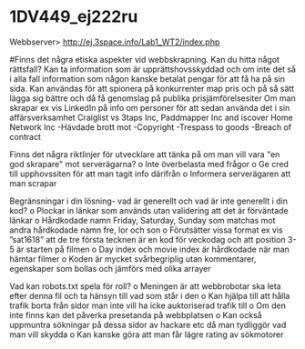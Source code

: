 # 1DV449_ej222ru

Webbserver> http://ej.3space.info/Lab1_WT2/index.php

#Finns det några etiska aspekter vid webbskrapning. Kan du hitta något rättsfall?
Kan ta information som är upprättshovsskyddad och om inte det så i alla fall information som någon kanske betalat pengar för att få ha på sin sida. 
Kan användas för att spionera på konkurrenter map pris och på så sätt lägga sig bättre och då få genomslag på publika prisjämförelsesiter
Om man skrapar ex vis LinkedIn på info om personer för att sedan använda det i sin affärsverksamhet
Craiglist vs 3taps Inc, Paddmapper Inc  and iscover Home Network Inc
-Hävdade brott mot
-Copyright
-Trespass to goods
-Breach of contract 

Finns det några riktlinjer för utvecklare att tänka på om man vill vara "en god skrapare" mot serverägarna?
o	Inte överbelasta med frågor
o	Ge cred till upphovssiten för att man tagit info därifrån
o	Informera serverägaren att man scrapar

Begränsningar i din lösning- vad är generellt och vad är inte generellt i din kod?
o	Plockar in länkar som används utan validering att det är förväntade länkar
o	Hårdkodade namn Friday, Saturday, Sunday som matchas mot andra hårdkodade namn fre, lor och son
o	Förutsätter vissa format ex vis ”sat1618” att de tre första tecknen är en kod för veckodag och att position 3-5 är starten på filmen
o	Day  index och movie index är hårdkodade när man hämtar filmer
o	Koden är mycket svårbegriplig utan kommentarer, egenskaper som bollas och jämförs med olika arrayer 

Vad kan robots.txt spela för roll?
o	Meningen är att webbrobotar ska leta efter denna fil och ta hänsyn till vad som står i den
o	Kan hjälpa till att hålla trafik borta från sidor man inte vill ha icke auktoriserad trafik till
o	Om den inte finns kan det påverka presetanda på webbplatsen
o	Kan också uppmuntra sökningar på dessa sidor av hackare etc då man tydliggör vad man vill skydda
o	Kan kanske göra att man får lägre rating av sökmotorer
